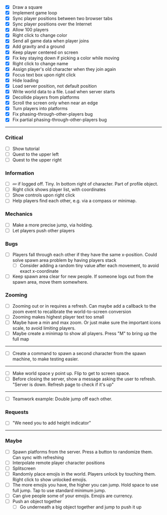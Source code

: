 - [x] Draw a square
- [x] Implement game loop
- [x] Sync player positions between two browser tabs
- [x] Sync player positions over the Internet
- [x] Allow 100 players
- [x] Right click to change color
- [x] Send all game data when player joins
- [x] Add gravity and a ground
- [x] Keep player centered on screen
- [x] Fix key staying down if picking a color while moving
- [x] Right click to change name
- [x] Assign player's old character when they join again
- [x] Focus text box upon right click
- [x] Hide loading
- [x] Load server position, not default position
- [x] Write world data to a file. Load when server starts
- [x] Decollide players from platforms
- [x] Scroll the screen only when near an edge
- [x] Turn players into platforms
- [x] Fix phasing-through-other-players bug
- [x] Fix partial phasing-through-other-players bug
---
### Critical
- [ ] Show tutorial
- [ ] Quest to the upper left
- [ ] Quest to the upper right
### Information
- [ ] 💤 if logged off. Tiny. In bottom right of character. Part of profile object.
- [ ] Right click shows player list, with coordinates
- [ ] Show controls upon right click
- [ ] Help players find each other, e.g. via a compass or minimap.
### Mechanics
- [ ] Make a more precise jump, via holding.
- [ ] Let players push other players
### Bugs
- [ ] Players fall through each other if they have the same x-position. Could solve spawn area problem by having players stack
    - [ ] Consider adding a random tiny value after each movement, to avoid exact x-coordinate
- [ ] Keep spawn area clear for new people. If someone logs out from the spawn area, move them somewhere.
### Zooming
- [ ] Zooming out or in requires a refresh. Can maybe add a callback to the zoom event to recalibrate the world-to-screen conversion
- [ ] Zooming makes highest player text too small
- [ ] Maybe have a min and max zoom. Or just make sure the important icons scale, to avoid limiting players.
- [ ] Maybe create a minimap to show all players. Press "M" to bring up the full map
---
- [ ] Create a command to spawn a second character from the spawn machine, to make testing easier.
---
- [ ] Make world space y point up. Flip to get to screen space.
- [ ] Before closing the server, show a message asking the user to refresh. "Server is down. Refresh page to check if it's up"
---
- [ ] Teamwork example: Double jump off each other.
### Requests
- [ ] "We need you to add height indicator"
---
### Maybe
- [ ] Spawn platforms from the server. Press a button to randomize them. Can sync with refreshing
- [ ] Interpolate remote player character positions
- [ ] Splitscreen
- [ ] Randomly place emojis in the world. Players unlock by touching them. Right click to show unlocked emojis.
- [ ] The more emojis you have, the higher you can jump. Hold space to use full jump. Tap to use standard minimum jump.
- [ ] Can give people some of your emojis. Emojis are currency.
- [ ] Push an object together
    - [ ] Go underneath a big object together and jump to push it up
